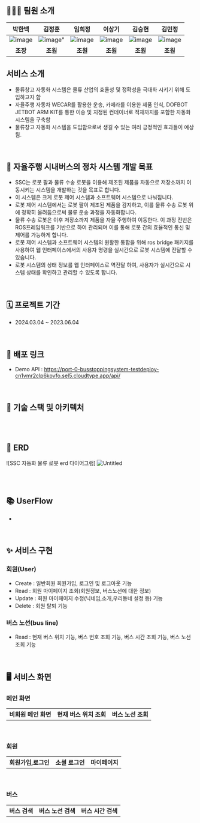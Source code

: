 

## 👩🏻‍💻 팀원 소개  

|박한백|김정훈|임희정|이상기|김승현|김민정|
|:---:|:---:|:---:|:---:|:---:|:---:|
|![image](https://github.com/SSCLAS/.github/assets/151505644/6746bf0d-63e4-4eb9-885d-5489b63c2c1e)|![image](https://github.com/SSCLAS/.github/assets/151505644/6f95a898-00fa-467e-be4b-cd01d981ad08)"|![image](https://github.com/SSCLAS/.github/assets/151505644/dc4a7aea-1e0b-4650-9ce5-05074112a804)|![image](https://github.com/SSCLAS/.github/assets/151505644/2d6c43a5-5ff7-4e75-9557-a32b2ae03563)|![image](https://github.com/SSCLAS/.github/assets/151505644/20883f1e-287d-4835-9fc1-a4fb9f999fcd)|![image](https://github.com/SSCLAS/.github/assets/151505644/d5160583-7576-4f20-bd07-67983acede61)
|**조장**|**조원**|**조원**|**조원**|**조원**|**조원**|

## 서비스 소개
- 물류창고 자동화 시스템은 물류 산업의 효율성 및 정확성을 극대화 시키기 위해 도입하고자 함
- 자율주행 자동차 WECAR를 활용한 운송, 카메라를 이용한 제품 인식, DOFBOT JETBOT ARM KIT를 통한 이송 및 지정된 컨테이너로 적재까지를 포함한 자동화 시스템을 구축함
- 물류창고 자동화 시스템을 도입함으로써 생길 수 있는 여러 긍정적인 효과들이 예상됨.

</br>

## 🚏 자율주행 시내버스의 정차 시스템 개발 목표
- SSC는 로봇 팔과 물류 수송 로봇을 이용해 제조된 제품을 자동으로 저장소까지 이동시키는 시스템을 개발하는 것을 목표로 합니다.
- 이 시스템은 크게 로봇 제어 시스템과 소프트웨어 시스템으로 나눠집니다.
- 로봇 제어 시스템에서는 로봇 팔이 제조된 제품을 감지하고, 이를 물류 수송 로봇 위에 정확히 올려둠으로써 물류 운송 과정을 자동화합니다.
- 물류 수송 로봇은 이후 저장소까지 제품을 자율 주행하여 이동한다. 이 과정 전반은 ROS프레임워크를 기반으로 하여 관리되며 이를 통해 로봇 간의 효율적인 통신 및 제어를 가능하게 합니다.
- 로봇 제어 시스템과 소프트웨어 시스템의 원활한 통합을 위해 ros bridge 패키지를 사용하여 웹 인터페이스에서의 사용자 명령을 실시간으로 로봇 시스템에 전달할 수 있습니다.
- 로봇 시스템의 상태 정보를 웹 인터페이스로 역전달 하여, 사용자가 실시간으로 시스템 상태를 확인하고 관리할 수 있도록 합니다.
</br>



## 🗓️ 프로젝트 기간
- 2024.03.04 ~ 2023.06.04
</br>

## 🔗 배포 링크
-  Demo API : https://port-0-busstoppingsystem-testdeploy-cn1vmr2clp6kovfo.sel5.cloudtype.app/api/
</br>

## 📌 기술 스택 및 아키텍처



</br>
</br>

## 📓 ERD

![SSC 자동화 물류 로봇 erd 다이어그램]
![Untitled](https://github.com/SSCLAS/.github/assets/151505644/7c6a3000-a594-4c99-a8a1-fc4552d86353)



</br>
</br>

## 📚 UserFlow
- 
</br>

## ✨ 서비스 구현
### 회원(User)
- Create : 일반회원 회원가입, 로그인 및 로그아웃 기능
- Read : 회원 마이페이지 조회(회원정보, 버스노선에 대한 정보)
- Update : 회원 마이페이지 수정(닉네임,소개,우리동네 설정 등) 기능
- Delete : 회원 탈퇴 기능

### 버스 노선(bus line)
- Read : 현재 버스 위치 기능, 버스 번호 조회 기능, 버스 시간 조회 기능, 버스 노선 조회 기능

</br>

## 🖥️ 서비스 화면


### 메인 화면

||||
|:---:|:---:|:---:|
|**비회원 메인 화면**|**현재 버스 위치 조회**|**버스 노선 조회**|

<br/>

### 회원

||||
|:---:|:---:|:---:|
|**회원가입,로그인**|**소셜 로그인**|**마이페이지**|

<br/>

### 버스

||||
|:---:|:---:|:---:|
|**버스 검색**|**버스 노선 검색**|**버스 시간 검색**|


<br/>
